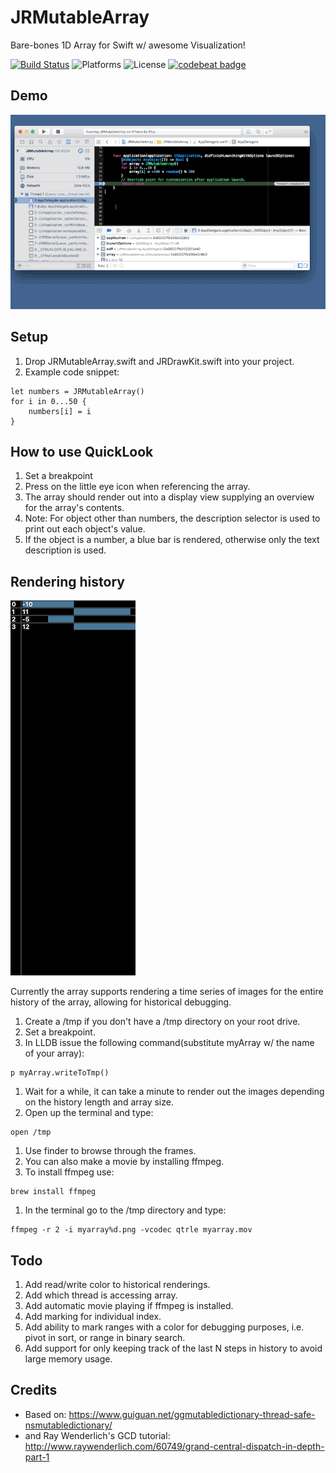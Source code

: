# JRMutableArray
Bare-bones 1D Array for Swift w/ awesome Visualization!

[![Build Status](https://www.bitrise.io/app/285e3efb30c07e22.svg?token=yMh7S2W8To48ugOVAV8h0A&branch=master)](https://www.bitrise.io/app/285e3efb30c07e22)
![Platforms](https://img.shields.io/badge/platforms-ios-green.svg)
![License](https://img.shields.io/badge/license-MIT-blue.svg)
[![codebeat badge](https://codebeat.co/badges/d5bc952d-890a-4efb-bcc0-fd960734df1d)](https://codebeat.co/projects/github-com-jonathanritchey03-jrmutablearray)

## Demo
![Alt text](/JRMutableArrayDemo.gif?raw=true "Visualize an Array!")

## Setup
1. Drop JRMutableArray.swift and JRDrawKit.swift into your project.
1. Example code snippet:

```
let numbers = JRMutableArray()
for i in 0...50 {
	numbers[i] = i
}
```

## How to use QuickLook
1. Set a breakpoint
1. Press on the little eye icon when referencing the array.
1. The array should render out into a display view supplying an overview for the array's contents.
1. Note: For object other than numbers, the description selector is used to print out each object's value.
1. If the object is a number, a blue bar is rendered, otherwise only the text description is used.

## Rendering history

![Alt text](/JRMutableArrayQuickSortDemo.gif?raw=true "Animated Quicksort!")

Currently the array supports rendering a time series of images for the entire history of the array, allowing for historical debugging.

1. Create a /tmp if you don't have a /tmp directory on your root drive.
1. Set a breakpoint.
1. In LLDB issue the following command(substitute myArray w/ the name of your array):
```
p myArray.writeToTmp()
```
1. Wait for a while, it can take a minute to render out the images depending on the history length and array size.
1. Open up the terminal and type:
```
open /tmp
```
1. Use finder to browse through the frames.
1. You can also make a movie by installing ffmpeg.
1. To install ffmpeg use:
```
brew install ffmpeg
```
1. In the terminal go to the /tmp directory and type:
```
ffmpeg -r 2 -i myarray%d.png -vcodec qtrle myarray.mov
```

## Todo
1. Add read/write color to historical renderings.
1. Add which thread is accessing array.
1. Add automatic movie playing if ffmpeg is installed.
1. Add marking for individual index.
1. Add ability to mark ranges with a color for debugging purposes, i.e. pivot in sort, or range in binary search.
1. Add support for only keeping track of the last N steps in history to avoid large memory usage.

## Credits
- Based on: https://www.guiguan.net/ggmutabledictionary-thread-safe-nsmutabledictionary/
- and Ray Wenderlich's GCD tutorial: http://www.raywenderlich.com/60749/grand-central-dispatch-in-depth-part-1
